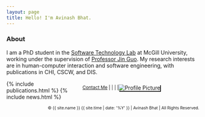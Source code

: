 ```yaml
---
layout: page
title: Hello! I'm Avinash Bhat. 
---
```

<h3>About</h3>
<p>
I am a PhD student in the <a href="https://www.cs.mcgill.ca/~jguo/lab.html">Software Technology Lab</a> at McGill University, working under the supervision of <a href="https://www.cs.mcgill.ca/~jguo">Professor Jin Guo</a>. My research interests are in human-computer interaction and software engineering, with publications in CHI, CSCW, and DIS.
</p>

<div>
<div style="float:right;width:300px;padding-top:10px;padding-right:5px;padding-bottom:5px;padding-left:25px"><img alt="Profile Picture" src="{{site.baseurl}}/assets/images/avinashbhat_image_1.png" style="box-shadow:2px 2px;" /> 
<div style="float:left;font-size: 85%;">
            <a href="https://forms.gle/J1m4PnHjNArTdMLN6" target="_blank"> Contact Me</a>  | 
            <!-- <a href="{{site.baseurl}}/assets/pdfs/resume_mar_29_24.pdf" style="text-decoration:none" target="_blank"><b>CV</b></a> | -->
            <a href="https://scholar.google.com/citations?user=QzcrX98AAAAJ&hl" target="_blank"><i class="fa-brands fa-google-scholar"></i></a>  |
            <a href="https://www.linkedin.com/in/aviinashbhat/" target="_blank"><i class="fa-brands fa-linkedin-in"></i></a>  |
            <a href="https://github.com/avinashbhat" target="_blank"><i class="fa-brands fa-github"></i></a>  |
            <a href="https://twitter.com/aviinashbhat" target="_blank"><i class="fa-brands fa-x-twitter"></i></a>
</div>
</div>

<!-- <p>Previously I was a Software Engineer at Cisco Systems in Bangalore where I worked on enterprise tools for code reviewing and deployment. My Bachelors degree was in Computer Science and Engineering from <a href="https://nie.ac.in">the National Institute of Engineering, Mysore</a>. During my undergrad, I briefly worked for two <a href="http://hexoctane.com/">early</a> <a href="https://logichive.in/">stage</a> startups, explored collaborative filtering algorithms in recommender systems, and did my final year project on contextual information retrieval for Wikipedia articles.
</p> -->

{% include publications.html %}
{% include news.html %}
<br>
<div style="float:right;font-size: 75%;">
    &copy; {{ site.name }} {{ site.time | date: '%Y' }} | Avinash Bhat | All Rights Reserved.  
</div>

